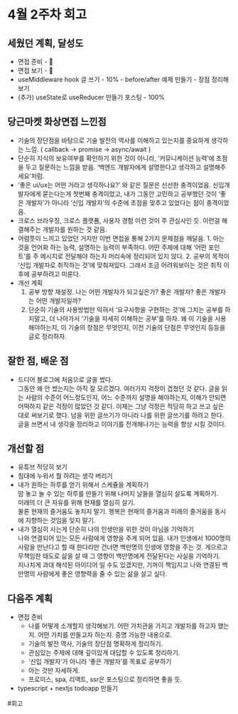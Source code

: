 # 4월 2주차 회고

## 세웠던 계획, 달성도

- 면접 준비 - 🤔
- 면접 보기 - 🤔
- useMiddleware hook 글 쓰기 - 10% - before/after 예제 만들기 - 장점 정리해보기
- (추가) useState로 useReducer 만들기 포스팅 - 100%

## 당근마켓 화상면접 느낀점

- 기술의 장단점을 바탕으로 기술 발전의 역사를 이해하고 있는지를 중요하게 생각하는 느낌. ( callback -> promise -> async/await )
- 단순히 지식의 보유여부를 확인하기 위한 것이 아니라, ‘커뮤니케이션 능력’에 초점을 두고 질문하는 느낌을 받음. ‘백엔드 개발자에게 설명한다고 생각하고 설명해주세요’처럼.
- ‘좋은 ui/ux는 어떤 거라고 생각하나요?’ 와 같은 질문은 신선한 충격이었음. 신입개발자에게 묻는다는게 첫번째 충격이었고, 내가 그동안 고민하고 공부했던 것이 ‘좋은 개발자’가 아니라 ‘신입 개발자’의 수준에 초점을 맞추고 있었다는 점이 충격이었음.
- 크로스 브라우징, 크로스 플랫폼, 사용자 경험 이런 것이 주 관심사인 듯. 이런걸 해결해주는 개발자를 원하는 것 같음.
- 어렴풋이 느끼고 있었던 거지만 이번 면접을 통해 2가지 문제점을 깨달음. 1. 아는 것을 언어화 하는 능력, 설명하는 능력이 부족하다. 어떤 주제에 대해 ‘어떤 포인트’를 주 메시지로 전달해야 하는지 머리속에 정리되어 있지 않다. 2. 공부의 목적이 ‘신입 개발자로 취직하는 것’에 맞춰져있다. 그래서 조금 어려워보이는 것은 취직 이후에 공부하려고 미룬다.
- 개선 계획
  1. 공부 방향 재설정. 나는 어떤 개발자가 되고싶은가? 좋은 개발자? 좋은 개발자는 어떤 개발자일까?
  2. 단순히 기술의 사용방법만 익혀서 ‘요구사항을 구현하는 것’에 그치는 공부를 하지말고, 더 나아가서 ‘기술을 자세히 이해하는 공부’를 하자. 왜 이 기술을 사용해야하는지, 이 기술의 장점은 무엇인지, 이전 기술의 단점은 무엇인지 등등을 글로 정리하자.

## 잘한 점, 배운 점

- 드디어 블로그에 처음으로 글을 썼다.  
  그동안 왜 안 썼는지는 아직 잘 모르겠다. 여러가지 걱정이 겹쳤던 것 같다. 글을 읽는 사람의 수준이 어느정도인지, 어느 수준까지 설명을 해야하는지, 이해가 안되면 어떡하지 같은 걱정이 많았던 것 같다. 이제는 그냥 걱정은 적당히 하고 쓰고 싶은 대로 써보기로 했다. 남을 위한 글쓰기가 아니라 나를 위한 글쓰기를 하려고 한다. 글을 쓰면서 내 생각을 정리하고 이야기를 전개해나가는 능력을 향상 시킬 것이다.

## 개선할 점

- 유튜브 적당히 보기
- 침대에 누워서 뭘 하려는 생각 버리기
- 내가 원하는 하루를 얻기 위해서 스케쥴을 계획하기  
  맘 놓고 놀 수 있는 하루를 만들기 위해 나머지 날들을 열심히 살도록 계획하기.  
  미래의 더 큰 자유를 위해 현재를 열심히 살기.  
  물론 현재의 즐거움도 놓치지 말기. 행복은 현재의 즐거움과 미래의 즐거움을 동시에 지향하는 것임을 잊지 말기.
- 내가 열심히 사는게 단순히 나의 인생만을 위한 것이 아님을 기억하기  
  나와 연결되어 있는 모든 사람에게 영향을 주게 되어 있음. 내가 인생에서 1000명의 사람을 만난다고 할 때 한다리만 건너면 백만명의 인생에 영향을 주는 것. 게으르고 무책임한 태도로 삶을 살 때 그 영향이 백만명에게 전달된다는 사실을 기억하기.  
  지나치게 과대 해석된 아이디어 일 수도 있겠지만, 기꺼이 책임지고 나와 연결된 백만명의 사람에게 좋은 영향력을 줄 수 있는 삶을 살고 싶다.

## 다음주 계획

- 면접 준비
  - 나를 어떻게 소개할지 생각해보기. 어떤 가치관을 가지고 개발자를 하고자 했는지. 어떤 가치를 만들고자 하는지. 증명 가능한 내용으로.
  - 기술의 발전 역사, 기술의 장단점 명확하게 정리하기.
  - 관심있는 주제에 대해 깊이있게 대답할 수 있도록 정리하기.
  - ‘신입 개발자’가 아니라 ‘좋은 개발자’를 목표로 공부하기
  - 아는 것만 자세하게.
  - 프로미스, spa, 리액트, ssr은 포스팅으로 정리하면 좋을 듯.
- typescript + nextjs todoapp 만들기

#회고
